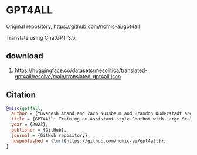 # GPT4ALL

Original repository, https://github.com/nomic-ai/gpt4all

Translate using ChatGPT 3.5.

## download

1. https://huggingface.co/datasets/mesolitica/translated-gpt4all/resolve/main/translated-gpt4all.json

## Citation

```bibtex
@misc{gpt4all,
  author = {Yuvanesh Anand and Zach Nussbaum and Brandon Duderstadt and Benjamin Schmidt and Andriy Mulyar},
  title = {GPT4All: Training an Assistant-style Chatbot with Large Scale Data Distillation from GPT-3.5-Turbo},
  year = {2023},
  publisher = {GitHub},
  journal = {GitHub repository},
  howpublished = {\url{https://github.com/nomic-ai/gpt4all}},
}
```